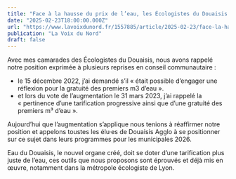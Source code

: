 ```yaml
---
title: "Face à la hausse du prix de l’eau, les Écologistes du Douaisis en appellent à une tarification plus juste"
date: "2025-02-23T18:00:00.000Z"
url: "https://www.lavoixdunord.fr/1557885/article/2025-02-23/face-la-hausse-du-prix-de-l-eau-les-ecologistes-du-douaisis-en-appellent-une"
publication: "La Voix du Nord"
draft: false
---
```


Avec mes camarades des Écologistes du Douaisis, nous avons rappelé notre position exprimée à plusieurs reprises en conseil communautaire :

- le 15 décembre 2022, j’ai demandé s’il « était possible d’engager une réflexion pour la gratuité des premiers m3 d’eau ».
- et lors du vote de l’augmentation le 31 mars 2023, j’ai rappelé la « pertinence d’une tarification progressive ainsi que d’une gratuité des premiers m³ d’eau ».

Aujourd’hui que l’augmentation s’applique nous tenions à réaffirmer notre position et appelons toustes les élu·es de Douaisis Agglo à se positionner sur ce sujet dans leurs programmes pour les municipales 2026.

Eau du Douaisis, le nouvel organe créé, doit se doter d’une tarification plus juste de l’eau, ces outils que nous proposons sont éprouvés et déjà mis en œuvre, notamment dans la métropole écologiste de Lyon.
